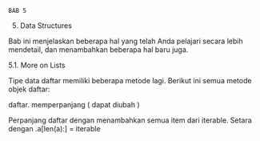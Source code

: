     BAB 5

5. Data Structures

Bab ini menjelaskan beberapa hal yang telah Anda pelajari secara lebih mendetail, dan menambahkan beberapa hal baru juga.

5.1. More on Lists

Tipe data daftar memiliki beberapa metode lagi. Berikut ini semua metode objek daftar:

daftar. memperpanjang ( dapat diubah )

Perpanjang daftar dengan menambahkan semua item dari iterable. Setara dengan .a[len(a):] = iterable

